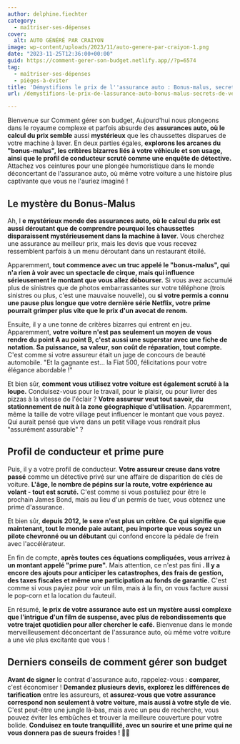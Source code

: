 ```yaml
---
author: delphine.fiechter
category:
  - maîtriser-ses-dépenses
cover:
  alt: AUTO GÉNÉRÉ PAR CRAIYON
image: wp-content/uploads/2023/11/auto-genere-par-craiyon-1.png
date: "2023-11-25T12:36:00+00:00"
guid: https://comment-gerer-son-budget.netlify.app//?p=6574
tag:
  - maîtriser-ses-dépenses
  - pièges-à-éviter
title: 'Démystifions le prix de l''assurance auto : Bonus-malus, secrets de véhicules et profil de conducteur expliqué'
url: /demystifions-le-prix-de-lassurance-auto-bonus-malus-secrets-de-vehicules-et-profil-de-conducteur-explique/

---
```

Bienvenue sur Comment gérer son budget, Aujourd'hui nous plongeons dans le royaume complexe et parfois absurde des **assurances auto, où le calcul du prix semble** aussi **mystérieux** que les chaussettes disparues de votre machine à laver. En deux parties égales, **explorons les arcanes du "bonus-malus", les critères bizarres liés à votre véhicule et son usage, ainsi que le profil de conducteur scruté comme une enquête de détective.** Attachez vos ceintures pour une plongée humoristique dans le monde déconcertant de l'assurance auto, où même votre voiture a une histoire plus captivante que vous ne l'auriez imaginé !

## **Le mystère du Bonus-Malus**

Ah, l **e mystérieux monde des assurances auto, où le calcul du prix est aussi déroutant que de comprendre pourquoi les chaussettes disparaissent mystérieusement dans la machine à laver**. Vous cherchez une assurance au meilleur prix, mais les devis que vous recevez ressemblent parfois à un menu déroutant dans un restaurant étoilé.

Apparemment, **tout commence avec un truc appelé le "bonus-malus", qui n'a rien à voir avec un spectacle de cirque, mais qui influence sérieusement le montant que vous allez débourser.** Si vous avez accumulé plus de sinistres que de photos embarrassantes sur votre téléphone (trois sinistres ou plus, c'est une mauvaise nouvelle), ou **si votre permis a connu une pause plus longue que votre dernière série Netflix, votre prime pourrait grimper plus vite que le prix d'un avocat de renom.**

Ensuite, il y a une tonne de critères bizarres qui entrent en jeu. Apparemment, **votre voiture n'est pas seulement un moyen de vous rendre du point A au point B, c'est aussi une superstar avec une fiche de notation. Sa puissance, sa valeur, son coût de réparation, tout compte.** C'est comme si votre assureur était un juge de concours de beauté automobile. "Et la gagnante est... la Fiat 500, félicitations pour votre élégance abordable !"

Et bien sûr, **comment vous utilisez votre voiture est également scruté à la loupe.** Conduisez-vous pour le travail, pour le plaisir, ou pour livrer des pizzas à la vitesse de l'éclair ? **Votre assureur veut tout savoir, du stationnement de nuit à la zone géographique d'utilisation**. Apparemment, même la taille de votre village peut influencer le montant que vous payez. Qui aurait pensé que vivre dans un petit village vous rendrait plus "assurément assurable" ?

## **Profil de conducteur et prime pure**

Puis, il y a votre profil de conducteur. **Votre assureur creuse dans votre passé** comme un détective privé sur une affaire de disparition de clés de voiture. **L'âge, le nombre de pépins sur la route, votre expérience au volant - tout est scruté.** C'est comme si vous postuliez pour être le prochain James Bond, mais au lieu d'un permis de tuer, vous obtenez une prime d'assurance.

Et bien sûr, **depuis 2012, le sexe n'est plus un critère. Ce qui signifie que maintenant, tout le monde paie autant, peu importe que vous soyez un pilote chevronné ou un débutant** qui confond encore la pédale de frein avec l'accélérateur.

En fin de compte, **après toutes ces équations compliquées, vous arrivez à un montant appelé "prime pure".** Mais attention, ce n'est pas fini **. Il y a encore des ajouts pour anticiper les catastrophes, des frais de gestion, des taxes fiscales et même une participation au fonds de garantie.** C'est comme si vous payiez pour voir un film, mais à la fin, on vous facture aussi le pop-corn et la location du fauteuil.

En résumé, **le prix de votre assurance auto est un mystère aussi complexe que l'intrigue d'un film de suspense, avec plus de rebondissements que votre trajet quotidien pour aller chercher le café.** Bienvenue dans le monde merveilleusement déconcertant de l'assurance auto, où même votre voiture a une vie plus excitante que vous !

## **Derniers conseils de comment gérer son budget**

**Avant de signer** le contrat d'assurance auto, rappelez-vous : **comparer,** c'est économiser ! **Demandez plusieurs devis, explorez les différences de tarification** entre les assureurs, et **assurez-vous que votre assurance correspond non seulement à votre voiture, mais aussi à votre style de vie**. C'est peut-être une jungle là-bas, mais avec un peu de recherche, vous pouvez éviter les embûches et trouver la meilleure couverture pour votre bolide. **Conduisez en toute tranquillité, avec un sourire et une prime qui ne vous donnera pas de sueurs froides ! 🚗💨**
